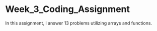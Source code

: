 # Week_3_Coding_Assignment
In this assignment, I answer 13 problems utilizing arrays and functions.
